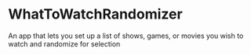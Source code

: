 # WhatToWatchRandomizer
An app that lets you set up a list of shows, games, or movies you wish to watch and randomize for selection
